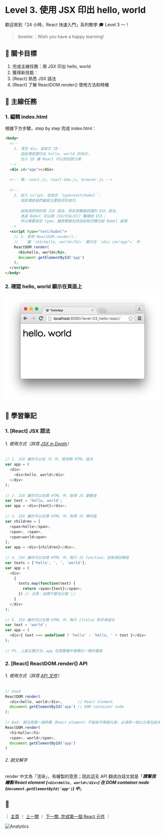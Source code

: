 # Level 3. 使用 JSX 印出 hello, world

歡迎來到「24 小時，React 快速入門」系列教學 :mortar_board: Level 3 ～！
> :bowtie:：Wish you have a happy learning!


## :checkered_flag: 關卡目標

1. 完成主線任務：用 JSX 印出 hello, world
2. 獲得新技能：
  1. [React] 熟悉 JSX 語法
  2. [React] 了解 ReactDOM.render() 使用方法和時機


## :triangular_flag_on_post: 主線任務

### 1. 編輯 index.html

根據下方步驟，step by step 完成 index.html：

```html
<body>
  <!--
    1. 清空 div，並給它 ID：
       這區塊是要印出 hello, world 的地方，
       加入 ID 讓 React 可以抓到該元素
  -->
  <div id="app"></div>

  <!-- 略: react.js, react-dom.js, browser.js -->

  <!--
    2. 加入 script，並指定 `type=text/babel`：
       這區塊是我們編寫主要程式的地方。

       因為我們用的是 JSX 語法，而非瀏覽器認識的 ES5 語法，
       透過 Babel 可以將 JSX/ES6/ES7 轉譯成 ES5；
       所以需要指定 type，讓瀏覽器先將這段程式轉交給 Babel 處理
  -->
  <script type="text/babel">
    // 3. 使用 ReactDOM.render()：
    //    讓 `<h1>hello, world</h1>` 顯示在 `<div id="app">` 中
    ReactDOM.render(
      <h1>hello, world</h1>,
      document.getElementById('app')
    );
  </script>
</body>
```

### 2. 確認 hello, world 顯示在頁面上

![DEMO](../assets/level-03_demo.png)

## :book: 學習筆記

### 1. [React] JSX 語法

###### 1. 使用方式（詳見 [JSX in Depth](https://facebook.github.io/react/docs/jsx-in-depth.html)）

```js
// 1. JSX 讓你可以在 JS 中，使用類 HTML 語法
var app = (
  <div>
    <div>hello, world</div>
  </div>
);

// 2. JSX 讓你可以在類 HTML 中，取得 JS 變數值
var text = 'hello, world';
var app = <div>{text}</div>;

// 3. JSX 讓你可以在類 HTML 中，取得 JS 陣列值
var children = [
  <span>hello</span>,
  <span>, <span>,
  <span>world<span>
];
var app = <div>{children}</div>;

// 4. JSX 讓你可以在類 HTML 中，執行 JS function，並取得回傳值
var texts = ['hello', ', ', 'world'];
var app = (
  <div>
    {
      texts.map(function(text) {
        return <span>{text}</span>;
      }) // 注意：這裡不要加分號（;）
    }
  </div>
);

// 5. JSX 讓你可以在類 HTML 中，執行 if/else 和字串組合
var text = 'world';
var app = (
  <div>{ text === undefined ? 'hello' : 'hello, ' + text }</div>
);

// PS. 上面五種方法，app 在瀏覽器中會顯示一樣的畫面
```

### 2. [React] ReactDOM.render() API

###### 1. 使用方式（詳見 [API 文件](https://facebook.github.io/react/docs/top-level-api.html#reactdom.render)）

```js
// Good
ReactDOM.render(
  <div>hello, world</div>,       // React element
  document.getElementById('app') // DOM container node
);

// Bad: 請注意第一個參數（React element）不能給予兩個元素，必須用一個父元素包起來
ReactDOM.render(
  <h1>hello</h1>
  <span>, world</span>,
  document.getElementById('app')
)
```

###### 2. 說文解字

render 中文為「渲染」，有繪製的意思；因此這支 API 翻成白話文就是「***請幫我繪製 React element (`<div>hello, world</div>`) 在 DOM container node (`document.getElementById('app')`) 中***」


## :rocket:

｜ [主頁](../) ｜ [上一關](../level-02_initial-project) ｜ [下一關. 完成第一個 React 元件](../level-04_first-component) ｜


![Analytics](https://shining-ga-beacon.appspot.com/UA-77436651-1/level-03_hello-react?pixel)
